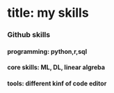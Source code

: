 
# title: my skills

### Github skills
#### programming: python,r,sql
#### core skills: ML, DL, linear algreba
#### tools: different kinf of code editor
